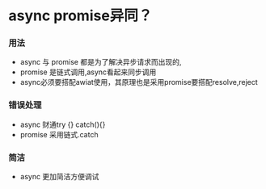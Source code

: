 # async promise异同？
### 用法
- async 与 promise 都是为了解决异步请求而出现的,
- promise 是链式调用,async看起来同步调用
- async必须要搭配awiat使用，其原理也是采用promise要搭配resolve,reject
### 错误处理
- async 财通try {} catch(){}
- promise 采用链式.catch
### 简洁
- async 更加简洁方便调试

